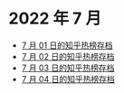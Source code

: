 # 2022 年 7 月

+ [7 月 01 日的知乎热榜存档](/2022-7/01)
+ [7 月 02 日的知乎热榜存档](/2022-7/02)
+ [7 月 03 日的知乎热榜存档](/2022-7/03)
+ [7 月 04 日的知乎热榜存档](/2022-7/04)
